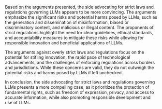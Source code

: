 Based on the arguments presented, the side advocating for strict laws and regulations governing LLMs appears to be more convincing. The arguments emphasize the significant risks and potential harms posed by LLMs, such as the generation and dissemination of misinformation, biased or discriminatory content, and malicious or illegal content. The proponents of strict regulations highlight the need for clear guidelines, ethical standards, and accountability measures to mitigate these risks while allowing for responsible innovation and beneficial applications of LLMs.

The arguments against overly strict laws and regulations focus on the potential for stifling innovation, the rapid pace of technological advancements, and the challenges of enforcing regulations across borders and jurisdictions. While these concerns are valid, they do not outweigh the potential risks and harms posed by LLMs if left unchecked.

In conclusion, the side advocating for strict laws and regulations governing LLMs presents a more compelling case, as it prioritizes the protection of fundamental rights, such as freedom of expression, privacy, and access to accurate information, while also promoting responsible development and use of LLMs.